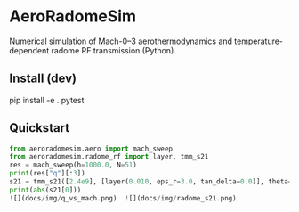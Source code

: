 # AeroRadomeSim
Numerical simulation of Mach-0–3 aerothermodynamics and temperature-dependent radome RF transmission (Python).

## Install (dev)
pip install -e . pytest

## Quickstart
```python
from aeroradomesim.aero import mach_sweep
from aeroradomesim.radome_rf import layer, tmm_s21
res = mach_sweep(h=1000.0, N=51)
print(res["q"][:3])
s21 = tmm_s21([2.4e9], [layer(0.010, eps_r=3.0, tan_delta=0.0)], theta=0.0, pol="TE")
print(abs(s21[0]))
![](docs/img/q_vs_mach.png)  ![](docs/img/radome_s21.png)
